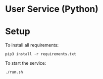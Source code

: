 # User Service (Python)

# Setup

To install all requirements:

```
pip3 install -r requirements.txt
```

To start the service:

```
./run.sh
```

